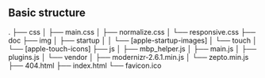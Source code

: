 ## Basic structure
.
├── css
│   ├── main.css
│   ├── normalize.css
│   └── responsive.css
├── doc
├── img
│   ├── startup
│   │   └── [apple-startup-images]
│   └── touch
│       └── [apple-touch-icons]
├── js
│   ├── mbp_helper.js
│   ├── main.js
│   ├── plugins.js
│   └── vendor
│       ├── modernizr-2.6.1.min.js
│       └── zepto.min.js
├── 404.html
├── index.html
└── favicon.ico
